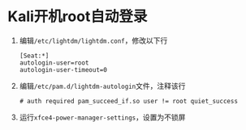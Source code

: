 # Kali开机root自动登录
1. 编辑`/etc/lightdm/lightdm.conf`，修改以下行
    ```
    [Seat:*]
    autologin-user=root
    autologin-user-timeout=0
    ```
2. 编辑`/etc/pam.d/lightdm-autologin`文件，注释该行
    ```
    # auth required pam_succeed_if.so user != root quiet_success
    ```
3. 运行`xfce4-power-manager-settings`，设置为不锁屏